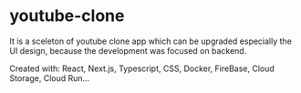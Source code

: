# youtube-clone

It is a sceleton of youtube clone app which can be upgraded especially the UI design, because the development was focused on backend.

Created with: React, Next.js, Typescript, CSS, Docker, FireBase, Cloud Storage, Cloud Run...
